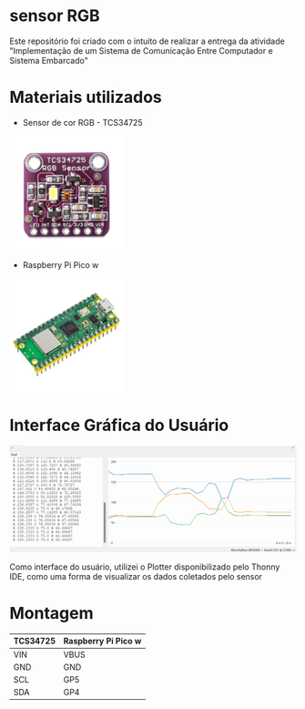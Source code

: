 # sensor RGB
 
Este repositório foi criado com o intuito de realizar a entrega da atividade "Implementação de um Sistema de Comunicação Entre Computador e Sistema Embarcado"

# Materiais utilizados

- Sensor de cor RGB - TCS34725

<img src="img/sensor.png" width="200px">

- Raspberry Pi Pico w

<img src="img/pico_w_pinos_1.jpg" width="200px">

# Interface Gráfica do Usuário

<img src="img/grafico.png">

Como interface do usuário, utilizei o Plotter disponibilizado pelo Thonny IDE, como uma forma de visualizar os dados coletados pelo sensor

# Montagem

| TCS34725| Raspberry Pi Pico w |
|-------------|-------------|
| VIN | VBUS | 
| GND | GND |  
| SCL | GP5 | 
| SDA | GP4 | 